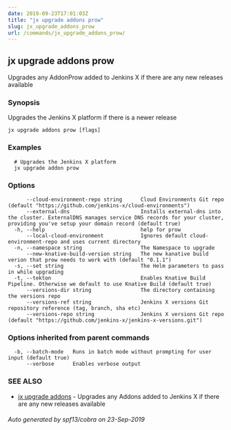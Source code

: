 ```yaml
---
date: 2019-09-23T17:01:03Z
title: "jx upgrade addons prow"
slug: jx_upgrade_addons_prow
url: /commands/jx_upgrade_addons_prow/
---
```

## jx upgrade addons prow

Upgrades any AddonProw added to Jenkins X if there are any new releases available

### Synopsis

Upgrades the Jenkins X platform if there is a newer release

```
jx upgrade addons prow [flags]
```

### Examples

```
  # Upgrades the Jenkins X platform
  jx upgrade addon prow
```

### Options

```
      --cloud-environment-repo string      Cloud Environments Git repo (default "https://github.com/jenkins-x/cloud-environments")
      --external-dns                       Installs external-dns into the cluster. ExternalDNS manages service DNS records for your cluster, providing you've setup your domain record (default true)
  -h, --help                               help for prow
      --local-cloud-environment            Ignores default cloud-environment-repo and uses current directory 
  -n, --namespace string                   The Namespace to upgrade
      --new-knative-build-version string   The new kanative build verion that prow needs to work with (default "0.1.1")
  -s, --set string                         The Helm parameters to pass in while upgrading
  -t, --tekton                             Enables Knative Build Pipeline. Otherwise we default to use Knative Build (default true)
      --versions-dir string                The directory containing the versions repo
      --versions-ref string                Jenkins X versions Git repository reference (tag, branch, sha etc)
      --versions-repo string               Jenkins X versions Git repo (default "https://github.com/jenkins-x/jenkins-x-versions.git")
```

### Options inherited from parent commands

```
  -b, --batch-mode   Runs in batch mode without prompting for user input (default true)
      --verbose      Enables verbose output
```

### SEE ALSO

* [jx upgrade addons](/commands/jx_upgrade_addons/)	 - Upgrades any Addons added to Jenkins X if there are any new releases available

###### Auto generated by spf13/cobra on 23-Sep-2019
